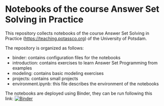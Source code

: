 # Notebooks of the course Answer Set Solving in Practice

This repository collects notebooks of the course Answer Set Solving in Practice (https://teaching.potassco.org) 
of the University of Potsdam.

The repository is organized as follows:
* binder: contains configuration files for the notebooks
* introduction: contains exercises to learn Answer Set Programming from examples
* modeling: contains basic modeling exercises
* projects: contains small projects
* environment.ipynb: this file describes the environment of the notebooks
 
The notebooks are deployed using Binder, they can be run following this link:
[![Binder](https://mybinder.org/badge_logo.svg)](https://mybinder.org/v2/gh/potassco-asp-course/notebooks.git/javier/wip)
